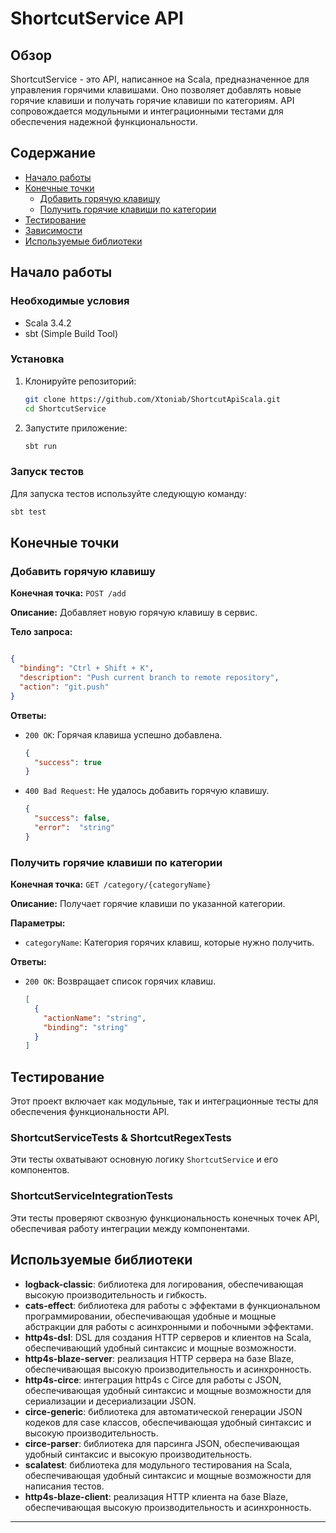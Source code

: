 
# ShortcutService API

## Обзор
ShortcutService - это API, написанное на Scala, предназначенное для управления горячими клавишами. Оно позволяет добавлять новые горячие клавиши и получать горячие клавиши по категориям. API сопровождается модульными и интеграционными тестами для обеспечения надежной функциональности.

## Содержание
- [Начало работы](#начало-работы)
- [Конечные точки](#конечные-точки)
    - [Добавить горячую клавишу](#добавить-горячую-клавишу)
    - [Получить горячие клавиши по категории](#получить-горячие-клавиши-по-категории)
- [Тестирование](#тестирование)
- [Зависимости](#зависимости)
- [Используемые библиотеки](#используемые-библиотеки)

## Начало работы
### Необходимые условия
- Scala 3.4.2
- sbt (Simple Build Tool)

### Установка
1. Клонируйте репозиторий:
    ```bash
    git clone https://github.com/Xtoniab/ShortcutApiScala.git
    cd ShortcutService
    ```

2. Запустите приложение:
    ```bash
    sbt run
    ```

### Запуск тестов
Для запуска тестов используйте следующую команду:
```bash
sbt test
```

## Конечные точки
### Добавить горячую клавишу
**Конечная точка:** `POST /add`

**Описание:** Добавляет новую горячую клавишу в сервис.

**Тело запроса:**
```json

{
  "binding": "Ctrl + Shift + K",
  "description": "Push current branch to remote repository",
  "action": "git.push"
}
```

**Ответы:**
- `200 OK`: Горячая клавиша успешно добавлена.
  ```json
  {
    "success": true
  }
  ```
- `400 Bad Request`: Не удалось добавить горячую клавишу.
  ```json
  {
    "success": false,
    "error":  "string"
  }
  ```

### Получить горячие клавиши по категории
**Конечная точка:** `GET /category/{categoryName}`

**Описание:** Получает горячие клавиши по указанной категории.

**Параметры:**
- `categoryName`: Категория горячих клавиш, которые нужно получить.

**Ответы:**
- `200 OK`: Возвращает список горячих клавиш.
  ```json
  [
    {
      "actionName": "string",
      "binding": "string"
    }
  ]
  ```

## Тестирование
Этот проект включает как модульные, так и интеграционные тесты для обеспечения функциональности API.

### ShortcutServiceTests & ShortcutRegexTests 
Эти тесты охватывают основную логику `ShortcutService` и его компонентов.

### ShortcutServiceIntegrationTests
Эти тесты проверяют сквозную функциональность конечных точек API, обеспечивая работу интеграции между компонентами.

## Используемые библиотеки
- **logback-classic**: библиотека для логирования, обеспечивающая высокую производительность и гибкость.
- **cats-effect**: библиотека для работы с эффектами в функциональном программировании, обеспечивающая удобные и мощные абстракции для работы с асинхронными и побочными эффектами.
- **http4s-dsl**: DSL для создания HTTP серверов и клиентов на Scala, обеспечивающий удобный синтаксис и мощные возможности.
- **http4s-blaze-server**: реализация HTTP сервера на базе Blaze, обеспечивающая высокую производительность и асинхронность.
- **http4s-circe**: интеграция http4s с Circe для работы с JSON, обеспечивающая удобный синтаксис и мощные возможности для сериализации и десериализации JSON.
- **circe-generic**: библиотека для автоматической генерации JSON кодеков для case классов, обеспечивающая удобный синтаксис и высокую производительность.
- **circe-parser**: библиотека для парсинга JSON, обеспечивающая удобный синтаксис и высокую производительность.
- **scalatest**: библиотека для модульного тестирования на Scala, обеспечивающая удобный синтаксис и мощные возможности для написания тестов.
- **http4s-blaze-client**: реализация HTTP клиента на базе Blaze, обеспечивающая высокую производительность и асинхронность.

---